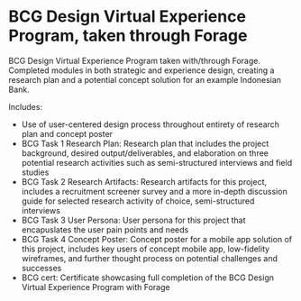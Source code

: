 # BCG Design Virtual Experience Program, taken through Forage
BCG Design Virtual Experience Program taken with/through Forage. Completed modules in both strategic and experience design, creating a research plan and a potential concept solution for an example Indonesian Bank. 

Includes:
- Use of user-centered design process throughout entirety of research plan and concept poster
- BCG Task 1 Research Plan: Research plan that includes the project background, desired output/deliverables, and elaboration on three potential research activities such as semi-structured interviews and field studies
- BCG Task 2 Research Artifacts: Research artifacts for this project, includes a recruitment screener survey and a more in-depth discussion guide for selected research activity of choice, semi-structured interviews
- BCG Task 3 User Persona: User persona for this project that encapuslates the user pain points and needs
- BCG Task 4 Concept Poster: Concept poster for a mobile app solution of this project, includes key users of concept mobile app, low-fidelity wireframes, and further thought process on potential challenges and successes
- BCG cert: Certificate showcasing full completion of the BCG Design Virtual Experience Program with Forage 
